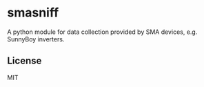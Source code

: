 # smasniff

A python module for data collection provided by SMA devices, e.g. SunnyBoy inverters.

## License

MIT